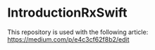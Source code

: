 # IntroductionRxSwift
This repository is used with the following article: https://medium.com/p/e4c3cf62f8b2/edit
